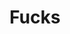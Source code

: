 ---
ee_id: '4263'
site: '1'
type: '2'
url: 2015-027-fucks
title: Fucks
year: '2015'
display_year: '2015'
medium: Foam pool noodles, black Beats By Dre™ headphones, iPod Nano and charger,
  iPod Nano 7 Shocksock Reflective Sports Armband, Avicii "Levels" MPEG-1 Audio Layer
  III file player, Deadmau5 wallet chain, USB plug, Nike sweatband, large studded
  bracelet, Fuck sock
dims: 140 cm x variable width x variable depth
pitch:
ps:
live_url:
related:
youtube:
related_code:
imgs: fucks-2015-027-detail-database-2-EK.jpg,fucks-2015-027-detail-2-database-team-JL.jpg,fucks-2015-027-detail-database-team-JL.jpg,fucks-2015-027-full-database-team-JL.jpg
subheading:
download:
add_credit:
add_credits:
commission:
layout: things-i-made
---